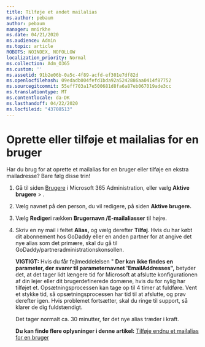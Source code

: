 ```yaml
---
title: Tilføje et andet mailalias
ms.author: pebaum
author: pebaum
manager: mnirkhe
ms.date: 04/21/2020
ms.audience: Admin
ms.topic: article
ROBOTS: NOINDEX, NOFOLLOW
localization_priority: Normal
ms.collection: Adm_O365
ms.custom: ''
ms.assetid: 91b2e06b-0a5c-4f89-acfd-ef301e7df82d
ms.openlocfilehash: 09edadb004fefd1bda92a5242886aa0414f87752
ms.sourcegitcommit: 55eff703a17e500681d8fa6a87eb067019ade3cc
ms.translationtype: MT
ms.contentlocale: da-DK
ms.lasthandoff: 04/22/2020
ms.locfileid: "43708513"
---
```

# <a name="create-or-add-an-email-alias-for-a-user"></a>Oprette eller tilføje et mailalias for en bruger

Har du brug for at oprette et mailalias for en bruger eller tilføje en ekstra mailadresse? Bare følg disse trin!
  
1. Gå til siden [Brugere](https://go.microsoft.com/fwlink/p/?linkid=834822) i Microsoft 365 Administration, eller vælg **Aktive** **brugere** \> .
    
2. Vælg navnet på den person, du vil redigere, på siden **Aktive brugere.** 
    
3. Vælg **Rediger**i rækken **Brugernavn /E-mailaliasser** til højre.
    
4. Skriv en ny mail i feltet **Alias,** og vælg derefter **Tilføj**. Hvis du har købt dit abonnement hos GoDaddy eller en anden partner for at angive det nye alias som det primære, skal du gå til GoDaddy/partneradministrationskonsollen. 
    
    **VIGTIGT:** Hvis du får fejlmeddelelsen " **Der kan ikke findes en parameter, der svarer til parameternavnet 'EmailAddresses",** betyder det, at det tager lidt længere tid for Microsoft at afslutte konfigurationen af din lejer eller dit brugerdefinerede domæne, hvis du for nylig har tilføjet et. Opsætningsprocessen kan tage op til 4 timer at fuldføre. Vent et stykke tid, så opsætningsprocessen har tid til at afslutte, og prøv derefter igen. Hvis problemet fortsætter, skal du ringe til support, så klarer de dig fuldstændigt.
    
    Det tager normalt ca. 30 minutter, før det nye alias træder i kraft.
    
    **Du kan finde flere oplysninger i denne artikel:** [Tilføje endnu et mailalias for en bruger](https://docs.microsoft.com/office365/admin/email/add-another-email-alias-for-a-user)
    

